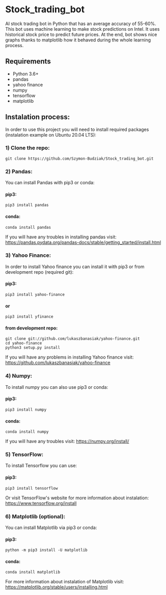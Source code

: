 # Stock_trading_bot
AI stock trading bot in Python that has an average accuracy of 55-60%. This bot uses machine learning to make stock predictions on Intel. It uses historical stock price to predict future prices. At the end, bot shows nice graphs thanks to matplotlib how it behaved during the whole learning process.

## Requirements
 - Python 3.6+
 - pandas
 - yahoo finance
 - numpy
 - tensorflow
 - matplotlib

## Instalation process:

In order to use this project you will need to install required packages (instalation example on Ubuntu 20.04 LTS):
### 1) Clone the repo:
```
git clone https://github.com/Szymon-Budziak/Stock_trading_bot.git
```
### 2) Pandas:

You can install Pandas with pip3 or conda:

#### pip3:
```
pip3 install pandas
```
#### conda:
```
conda install pandas
```
If you will have any troubles in installing pandas visit:
https://pandas.pydata.org/pandas-docs/stable/getting_started/install.html
  
### 3) Yahoo Finance:
 
In order to install Yahoo finance you can install it with pip3 or from development repo (required git):
  
#### pip3:
```
pip3 install yahoo-finance
```
#### or
```
pip3 install yfinance
```
#### from development repo:
```
git clone git://github.com/lukaszbanasiak/yahoo-finance.git
cd yahoo-finance
python3 setup.py install
```
If you will have any problems in installing Yahoo finance visit:
https://github.com/lukaszbanasiak/yahoo-finance

### 4) Numpy:

To install numpy you can also use pip3 or conda:

#### pip3:
```
pip3 install numpy
```
#### conda:
```
conda install numpy
```
If you will have any troubles visit:
https://numpy.org/install/

### 5) TensorFlow:

To install Tensorflow you can use:

#### pip3:
```
pip3 install tensorflow
```
Or visit TensorFlow's website for more information about instalation:
https://www.tensorflow.org/install

### 6) Matplotlib (optional):
You can install Matplotlib via pip3 or conda:

#### pip3:
```
python -m pip3 install -U matplotlib
```
#### conda:
```
conda install matplotlib
```
For more information about instalation of Matplotlib visit:
https://matplotlib.org/stable/users/installing.html
